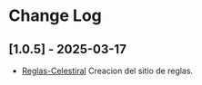 # Change Log
 
## [1.0.5] - 2025-03-17

- [Reglas-Celestiral](https://celestial-guild.github.io/)
  Creacion del sitio de reglas.
